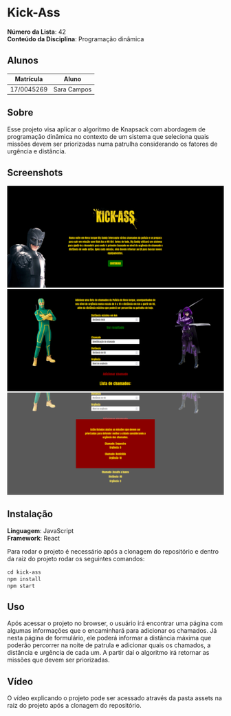 # Kick-Ass

**Número da Lista**: 42<br>
**Conteúdo da Disciplina**: Programação dinâmica<br>

## Alunos
|Matrícula | Aluno |
| -- | -- |
| 17/0045269  |  Sara Campos |

## Sobre 
Esse projeto visa aplicar o algoritmo de Knapsack com abordagem de programação dinâmica no contexto de um sistema que seleciona quais missões devem ser priorizadas numa patrulha considerando os fatores de urgência e distância. 

## Screenshots
![tela1](./images/tela1.png)
![tela2](./images/tela2.png)
![tela3](./images/tela3.png)

## Instalação 
**Linguagem**: JavaScript<br>
**Framework**: React<br>

Para rodar o projeto é necessário após a clonagem do repositório e dentro da raiz do projeto rodar os seguintes comandos: 

    cd kick-ass
    npm install
    npm start

## Uso 
Após acessar o projeto no browser, o usuário irá encontrar uma página com algumas informações que o encaminhará para adicionar os chamados. Já nesta página de formulário, ele poderá informar a distância máxima que poderão percorrer na noite de patrula e adicionar quais os chamados, a distância e urgência de cada um. A partir daí o algoritmo irá retornar as missões que devem ser priorizadas.

## Vídeo 
O vídeo explicando o projeto pode ser acessado através da pasta assets na raiz do projeto após a clonagem do repositório.

